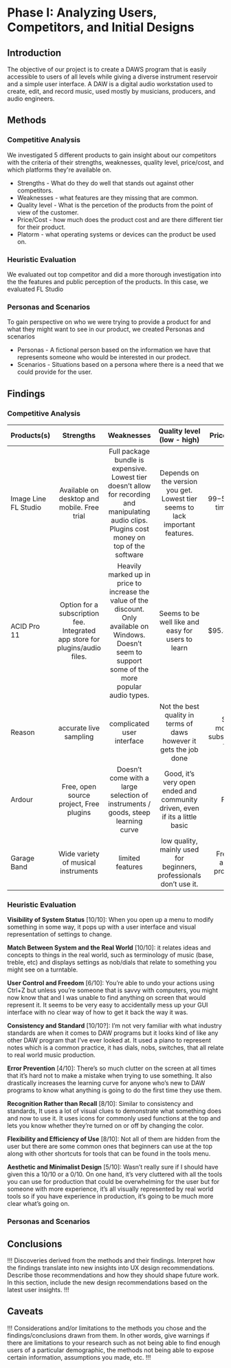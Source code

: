 # Phase I: Analyzing Users, Competitors, and Initial Designs

## Introduction
The objective of our project is to create a DAWS program that is easily accessible to users of all levels while giving a diverse instrument reservoir and a simple user interface. A DAW is a digital audio workstation used to create, edit, and record music, used mostly by musicians, producers, and audio engineers. 

## Methods
<!-- !!! Describe research methods you used to discover new insights, which explains the purpose of each. Provide enough detail that someone would be able to faithfully reproduce your research. !!! -->

### Competitive Analysis
We investigated 5 different products to gain insight about our competitors with the criteria of their strengths, weaknesses, quality level, price/cost, and which platforms they're available on.
- Strengths - What do they do well that stands out against other competitors.
- Weaknesses - what features are they missing that are common.
- Quality level - What is the percetion of the products from the point of view of the customer.
- Price/Cost - how much does the product cost and are there different tier for their product.
- Platorm - what operating systems or devices can the product be used on.

### Heuristic Evaluation
We evaluated out top competitor and did a more thorough investigation into the the features and public perception of the products. In this case, we evaluated FL Studio

### Personas and Scenarios
To gain perspective on who we were trying to provide a product for and what they might want to see in our product, we created Personas and scenarios
- Personas - A fictional person based on the information we have that represents someone who would be interested in our prodect.
- Scenarios - Situations based on a persona where there is a need that we could provide for the user.

## Findings
<!--!!! For each research method, detail each of the findings point-by-point to clarify new discoveries of users' needs !!!-->

### Competitive Analysis
| Products(s) | Strengths | Weaknesses | Quality level (low - high) | Price/ Cost | Platform |
| :---------- | :-------: | :--------: | :------------------------: | :---------: | :------: |
| Image Line FL Studio | Available on desktop and mobile. Free trial | Full package bundle is expensive. Lowest tier doesn’t allow for recording and manipulating audio clips. Plugins cost money on top of the software | Depends on the version you get. Lowest tier seems to lack important features.|$99-$500 one time fee|Windows, Apple, Android|
|ACID Pro 11|Option for a subscription fee. Integrated app store for plugins/audio files.| Heavily marked up in price to increase the value of the discount. Only available on Windows. Doesn’t seem to support some of the more popular audio types.| Seems to be well like and easy for users to learn|$95.88/year|$110 - $3600 One time fee (Majorly discounted sales|Windows 10/11|
|Reason|accurate live sampling|complicated user interface|Not the best quality in terms of daws however it gets the job done|$20 monthly subscription fee|$50-$500 one Time fee|Mac, Windows|
|Ardour|Free, open source project, Free plugins|Doesn’t come with a large selection of instruments / goods, steep learning curve|Good, it’s very open ended and community driven, even if its a little basic|Free|Apple, Windows, Linux|
|Garage Band|Wide variety of musical instruments|limited features|low quality, mainly used for beginners, professionals don’t use it. |Free on apple products |Mac|

### Heuristic Evaluation
**Visibility of System Status** [10/10]: When you open up a menu to modify something in some way, it pops up with a user interface and visual representation of settings to change.

**Match Between System and the Real World** [10/10]: it relates ideas and concepts to things in the real world, such as terminology of music (base, treble, etc) and displays settings as nob/dials that relate to something you might see on a turntable.

**User Control and Freedom** [6/10]: You’re able to undo your actions using Ctrl+Z but unless you’re someone that is savvy with computers, you might now know that and I was unable to find anything on screen that would represent it. It seems to be very easy to accidentally mess up your GUI interface with no clear way of how to get it back the way it was.

**Consistency and Standard** [10/10?]: I’m not very familiar with what industry standards are when it comes to DAW programs but it looks kind of like any other DAW program that I’ve ever looked at. It used a piano to represent notes which is a common practice, it has dials, nobs, switches, that all relate to real world music production.

**Error Prevention** [4/10]: There’s so much clutter on the screen at all times that it’s hard not to make a mistake when trying to use something. It also drastically increases the learning curve for anyone who’s new to DAW programs to know what anything is going to do the first time they use them.

**Recognition Rather than Recall** [8/10]: Similar to consistency and standards, It uses a lot of visual clues to demonstrate what something does and now to use it. It uses icons for commonly used functions at the top and lets you know whether they’re turned on or off by changing the color.

**Flexibility and Efficiency of Use** [8/10]: Not all of them are hidden from the user but there are some common ones that beginners can use at the top along with other shortcuts for tools that can be found in the tools menu.

**Aesthetic and Minimalist Design** [5/10]: Wasn’t really sure if I should have given this a 10/10 or a 0/10. On one hand, it’s very cluttered with all the tools you can use for production that could be overwhelming for the user but for someone with more experience, it’s all visually represented by real world tools so if you have experience in production, it’s going to be much more clear what’s going on.

### Personas and Scenarios




## Conclusions

!!! Discoveries derived from the methods and their findings. Interpret how the findings translate into new insights into UX design recommendations. Describe those recommendations and how they should shape future work. In this section, include the new design recommendations based on the latest user insights. !!!

## Caveats

!!! Considerations and/or limitations to the methods you chose and the findings/conclusions drawn from them. In other words, give warnings if there are limitations to your research such as not being able to find enough users of a particular demographic, the methods not being able to expose certain information, assumptions you made, etc. !!!
